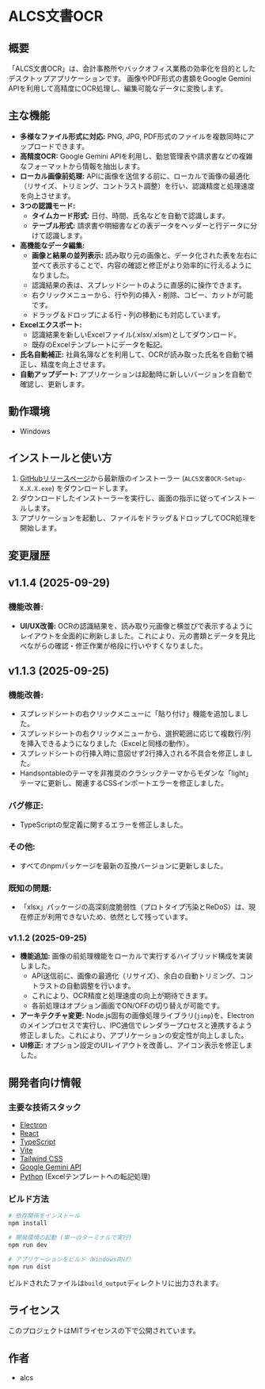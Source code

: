 # ALCS文書OCR

## 概要

「ALCS文書OCR」は、会計事務所やバックオフィス業務の効率化を目的としたデスクトップアプリケーションです。
画像やPDF形式の書類をGoogle Gemini APIを利用して高精度にOCR処理し、編集可能なデータに変換します。

## 主な機能

- **多様なファイル形式に対応:** PNG, JPG, PDF形式のファイルを複数同時にアップロードできます。
- **高精度OCR:** Google Gemini APIを利用し、勤怠管理表や請求書などの複雑なフォーマットから情報を抽出します。
- **ローカル画像前処理:** APIに画像を送信する前に、ローカルで画像の最適化（リサイズ、トリミング、コントラスト調整）を行い、認識精度と処理速度を向上させます。
- **3つの認識モード:**
    - **タイムカード形式:** 日付、時間、氏名などを自動で認識します。
    - **テーブル形式:** 請求書や明細書などの表データをヘッダーと行データに分けて認識します。
- **高機能なデータ編集:**
    - **画像と結果の並列表示:** 読み取り元の画像と、データ化された表を左右に並べて表示することで、内容の確認と修正がより効率的に行えるようになりました。
    - 認識結果の表は、スプレッドシートのように直感的に操作できます。
    - 右クリックメニューから、行や列の挿入・削除、コピー、カットが可能です。
    - ドラッグ＆ドロップによる行・列の移動にも対応しています。
- **Excelエクスポート:**
    - 認識結果を新しいExcelファイル(.xlsx/.xlsm)としてダウンロード。
    - 既存のExcelテンプレートにデータを転記。
- **氏名自動補正:** 社員名簿などを利用して、OCRが読み取った氏名を自動で補正し、精度を向上させます。
- **自動アップデート:** アプリケーションは起動時に新しいバージョンを自動で確認し、更新します。

## 動作環境

- Windows

## インストールと使い方

1.  [GitHubリリースページ](https://github.com/imaialcs/ALCS_document_OCR/releases)から最新版のインストーラー (`ALCS文書OCR-Setup-X.X.X.exe`) をダウンロードします。
2.  ダウンロードしたインストーラーを実行し、画面の指示に従ってインストールします。
3.  アプリケーションを起動し、ファイルをドラッグ＆ドロップしてOCR処理を開始します。

## 変更履歴

## v1.1.4 (2025-09-29)

### 機能改善:
- **UI/UX改善:** OCRの認識結果を、読み取り元画像と横並びで表示するようにレイアウトを全面的に刷新しました。これにより、元の書類とデータを見比べながらの確認・修正作業が格段に行いやすくなりました。

## v1.1.3 (2025-09-25)

### 機能改善:
- スプレッドシートの右クリックメニューに「貼り付け」機能を追加しました。
- スプレッドシートの右クリックメニューから、選択範囲に応じて複数行/列を挿入できるようになりました（Excelと同様の動作）。
- スプレッドシートの行挿入時に意図せず2行挿入される不具合を修正しました。
- Handsontableのテーマを非推奨のクラシックテーマからモダンな「light」テーマに更新し、関連するCSSインポートエラーを修正しました。

### バグ修正:
- TypeScriptの型定義に関するエラーを修正しました。

### その他:
- すべてのnpmパッケージを最新の互換バージョンに更新しました。

### 既知の問題:
- 「xlsx」パッケージの高深刻度脆弱性（プロトタイプ汚染とReDoS）は、現在修正が利用できないため、依然として残っています。

### v1.1.2 (2025-09-25)

- **機能追加:** 画像の前処理機能をローカルで実行するハイブリッド構成を実装しました。
    - API送信前に、画像の最適化（リサイズ）、余白の自動トリミング、コントラストの自動調整を行います。
    - これにより、OCR精度と処理速度の向上が期待できます。
    - 各前処理はオプション画面でON/OFFの切り替えが可能です。
- **アーキテクチャ変更:** Node.js固有の画像処理ライブラリ(`jimp`)を、Electronのメインプロセスで実行し、IPC通信でレンダラープロセスと連携するよう修正しました。これにより、アプリケーションの安定性が向上しました。
- **UI修正:** オプション設定のUIレイアウトを改善し、アイコン表示を修正しました。

## 開発者向け情報

### 主要な技術スタック

- [Electron](https://www.electronjs.org/)
- [React](https://reactjs.org/)
- [TypeScript](https://www.typescriptlang.org/)
- [Vite](https://vitejs.dev/)
- [Tailwind CSS](https://tailwindcss.com/)
- [Google Gemini API](https://ai.google.dev/)
- [Python](https://www.python.org/) (Excelテンプレートへの転記処理)

### ビルド方法

```bash
# 依存関係をインストール
npm install

# 開発環境の起動 (単一のターミナルで実行)
npm run dev

# アプリケーションをビルド（Windows向け）
npm run dist
```
ビルドされたファイルは`build_output`ディレクトリに出力されます。

## ライセンス

このプロジェクトはMITライセンスの下で公開されています。

## 作者

- alcs